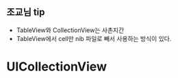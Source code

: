 ## 조교님 tip

- TableView와 CollectionView는 사촌지간
- TableView에서 cell만 nib 파일로 빼서 사용하는 방식이 있다.




# UICollectionView